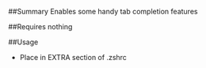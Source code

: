 ##Summary
Enables some handy tab completion features

##Requires
nothing

##Usage
* Place in EXTRA section of .zshrc
